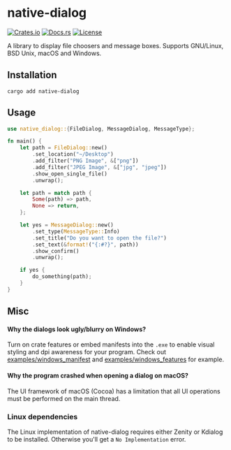 # native-dialog

[![Crates.io](https://img.shields.io/crates/v/native-dialog.svg)](https://crates.io/crates/native-dialog)
[![Docs.rs](https://docs.rs/native-dialog/badge.svg)](https://docs.rs/native-dialog)
[![License](https://img.shields.io/crates/l/native-dialog.svg)](LICENSE)

A library to display file choosers and message boxes. Supports GNU/Linux, BSD Unix, macOS and Windows.

## Installation

```
cargo add native-dialog
```

## Usage

```rust
use native_dialog::{FileDialog, MessageDialog, MessageType};

fn main() {
    let path = FileDialog::new()
        .set_location("~/Desktop")
        .add_filter("PNG Image", &["png"])
        .add_filter("JPEG Image", &["jpg", "jpeg"])
        .show_open_single_file()
        .unwrap();

    let path = match path {
        Some(path) => path,
        None => return,
    };

    let yes = MessageDialog::new()
        .set_type(MessageType::Info)
        .set_title("Do you want to open the file?")
        .set_text(&format!("{:#?}", path))
        .show_confirm()
        .unwrap();

    if yes {
        do_something(path);
    }
}
```

## Misc

#### Why the dialogs look ugly/blurry on Windows?

Turn on crate features or embed manifests into the `.exe` to enable visual styling and dpi awareness for your program. Check out [examples/windows_manifest](examples/windows_manifest) and [examples/windows_features](examples/windows_features) for example.

#### Why the program crashed when opening a dialog on macOS?

The UI framework of macOS (Cocoa) has a limitation that all UI operations must be performed on the main thread.

### Linux dependencies
The Linux implementation of native-dialog requires either Zenity or Kdialog to be installed. Otherwise you'll get a `No Implementation` error.

